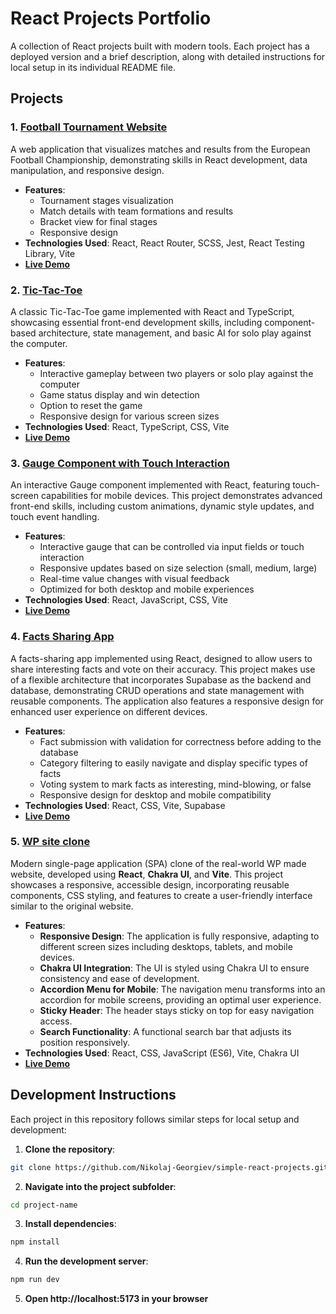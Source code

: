 # React Projects Portfolio

A collection of React projects built with modern tools. Each project has a deployed version and a brief description, along with detailed instructions for local setup in its individual README file.

## Projects

### 1. [Football Tournament Website](./football-tournament/README.md)

A web application that visualizes matches and results from the European Football Championship, demonstrating skills in React development, data manipulation, and responsive design.

- **Features**:
  - Tournament stages visualization
  - Match details with team formations and results
  - Bracket view for final stages
  - Responsive design
- **Technologies Used**: React, React Router, SCSS, Jest, React Testing Library, Vite
- **[Live Demo](https://ng-football-tournament-v2.netlify.app)**

### 2. [Tic-Tac-Toe](./tic-tac-toe/README.md)

A classic Tic-Tac-Toe game implemented with React and TypeScript, showcasing essential front-end development skills, including component-based architecture, state management, and basic AI for solo play against the computer.

- **Features**:
  - Interactive gameplay between two players or solo play against the computer
  - Game status display and win detection
  - Option to reset the game
  - Responsive design for various screen sizes
- **Technologies Used**: React, TypeScript, CSS, Vite
- **[Live Demo](https://tic-tac-toe-v2-nikolaj-georgiev.netlify.app/)**

### 3. [Gauge Component with Touch Interaction](./reusable-gauge/README.md)

An interactive Gauge component implemented with React, featuring touch-screen capabilities for mobile devices. This project demonstrates advanced front-end skills, including custom animations, dynamic style updates, and touch event handling.

- **Features**:
  - Interactive gauge that can be controlled via input fields or touch interaction
  - Responsive updates based on size selection (small, medium, large)
  - Real-time value changes with visual feedback
  - Optimized for both desktop and mobile experiences
- **Technologies Used**: React, JavaScript, CSS, Vite
- **[Live Demo](https://gauge-nikolaj-georgiev.netlify.app/)**

### 4. [Facts Sharing App](./facts-app/README.md)

A facts-sharing app implemented using React, designed to allow users to share interesting facts and vote on their accuracy. This project makes use of a flexible architecture that incorporates Supabase as the backend and database, demonstrating CRUD operations and state management with reusable components. The application also features a responsive design for enhanced user experience on different devices.

- **Features**:
  - Fact submission with validation for correctness before adding to the database
  - Category filtering to easily navigate and display specific types of facts
  - Voting system to mark facts as interesting, mind-blowing, or false
  - Responsive design for desktop and mobile compatibility
- **Technologies Used**: React, CSS, Vite, Supabase
- **[Live Demo](https://facts-gnikolay.netlify.app/)**
  
### 5. [WP site clone](./wp-site-clone/README.md)

Modern single-page application (SPA) clone of the real-world WP made website, developed using **React**, **Chakra UI**, and **Vite**. This project showcases a responsive, accessible design, incorporating reusable components, CSS styling, and features to create a user-friendly interface similar to the original website.

- **Features**:
  - **Responsive Design**: The application is fully responsive, adapting to different screen sizes including desktops, tablets, and mobile devices.
  - **Chakra UI Integration**: The UI is styled using Chakra UI to ensure consistency and ease of development.
  - **Accordion Menu for Mobile**: The navigation menu transforms into an accordion for mobile screens, providing an optimal user experience.
  - **Sticky Header**: The header stays sticky on top for easy navigation access.
  - **Search Functionality**: A functional search bar that adjusts its position responsively.
- **Technologies Used**: React, CSS, JavaScript (ES6), Vite, Chakra UI
- **[Live Demo](https://clonetroll.netlify.app/)**



## Development Instructions

Each project in this repository follows similar steps for local setup and development:

1. **Clone the repository**:

```bash
git clone https://github.com/Nikolaj-Georgiev/simple-react-projects.git
```

2. **Navigate into the project subfolder**:

```bash
cd project-name
```

3. **Install dependencies**:

```bash
npm install
```

4. **Run the development server**:

```bash
npm run dev
```

5. **Open http://localhost:5173 in your browser**
